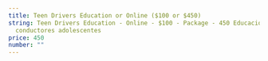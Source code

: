 ```yaml
---
title: Teen Drivers Education or Online ($100 or $450)
string: Teen Drivers Education - Online - $100 - Package - 450 Educación para
  conductores adolescentes
price: 450
number: ""
---
```

